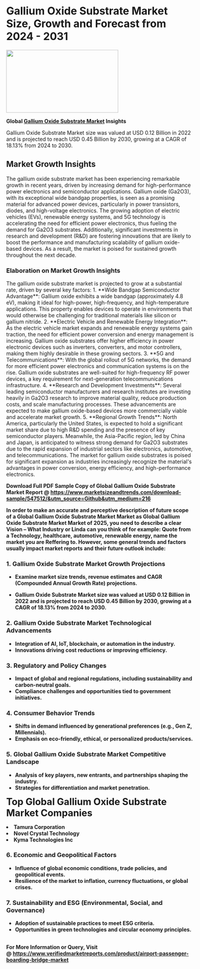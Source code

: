 <H1>Gallium Oxide Substrate Market Size, Growth and Forecast from 2024 - 2031</H1><img class="aligncenter size-medium wp-image-584254" src="https://thirdeyenews.in/wp-content/uploads/2024/09/Global-Market-Research-300x168.jpeg" alt="" width="300" height="168" /><p><strong>Global&nbsp;<a href="https://www.marketsizeandtrends.com/download-sample/547512/&amp;utm_source=Github&utm_medium=216">Gallium Oxide Substrate Market</a> Insights</strong></p><p>Gallium Oxide Substrate Market size was valued at USD 0.12 Billion in 2022 and is projected to reach USD 0.45 Billion by 2030, growing at a CAGR of 18.13% from 2024 to 2030.</p><p><h2>Market Growth Insights</h2> The gallium oxide substrate market has been experiencing remarkable growth in recent years, driven by increasing demand for high-performance power electronics and semiconductor applications. Gallium oxide (Ga2O3), with its exceptional wide bandgap properties, is seen as a promising material for advanced power devices, particularly in power transistors, diodes, and high-voltage electronics. The growing adoption of electric vehicles (EVs), renewable energy systems, and 5G technology is accelerating the need for efficient power electronics, thus fueling the demand for Ga2O3 substrates. Additionally, significant investments in research and development (R&D) are fostering innovations that are likely to boost the performance and manufacturing scalability of gallium oxide-based devices. As a result, the market is poised for sustained growth throughout the next decade. <p><strong></strong></p> <h3>Elaboration on Market Growth Insights</h3> The gallium oxide substrate market is projected to grow at a substantial rate, driven by several key factors: 1. **Wide Bandgap Semiconductor Advantage**: Gallium oxide exhibits a wide bandgap (approximately 4.8 eV), making it ideal for high-power, high-frequency, and high-temperature applications. This property enables devices to operate in environments that would otherwise be challenging for traditional materials like silicon or gallium nitride. 2. **Electric Vehicle and Renewable Energy Integration**: As the electric vehicle market expands and renewable energy systems gain traction, the need for efficient power conversion and energy management is increasing. Gallium oxide substrates offer higher efficiency in power electronic devices such as inverters, converters, and motor controllers, making them highly desirable in these growing sectors. 3. **5G and Telecommunications**: With the global rollout of 5G networks, the demand for more efficient power electronics and communication systems is on the rise. Gallium oxide substrates are well-suited for high-frequency RF power devices, a key requirement for next-generation telecommunications infrastructure. 4. **Research and Development Investments**: Several leading semiconductor manufacturers and research institutes are investing heavily in Ga2O3 research to improve material quality, reduce production costs, and scale manufacturing processes. These advancements are expected to make gallium oxide-based devices more commercially viable and accelerate market growth. 5. **Regional Growth Trends**: North America, particularly the United States, is expected to hold a significant market share due to high R&D spending and the presence of key semiconductor players. Meanwhile, the Asia-Pacific region, led by China and Japan, is anticipated to witness strong demand for Ga2O3 substrates due to the rapid expansion of industrial sectors like electronics, automotive, and telecommunications. The market for gallium oxide substrates is poised for significant expansion as industries increasingly recognize the material's advantages in power conversion, energy efficiency, and high-performance electronics. <p><strong></p><p><span class=""><strong>Download Full PDF Sample Copy of Global Gallium Oxide Substrate Market Report</strong> @ <a href="https://www.marketsizeandtrends.com/download-sample/547512/&amp;utm_source=Github&utm_medium=216" target="_blank">https://www.marketsizeandtrends.com/download-sample/547512/&amp;utm_source=Github&utm_medium=216</a></span></p><p>In order to make an accurate and perceptive description of future scope of a Global&nbsp;Gallium Oxide Substrate Market Market as Global&nbsp;Gallium Oxide Substrate Market Market of 2025, you need to describe a clear Vision &ndash; What Industry or Linda can you think of for example: Quote from a Technology, healthcare, automotive, renewable energy, name the market you are Reffering to. However, some general trends and factors usually impact market reports and their future outlook include:</p><h3>1.&nbsp;<strong>Gallium Oxide Substrate Market Growth Projections</strong></h3><ul><li>Examine market size trends, revenue estimates and CAGR (Compounded Annual Growth Rate) projections.</li><li><p>Gallium Oxide Substrate Market size was valued at USD 0.12 Billion in 2022 and is projected to reach USD 0.45 Billion by 2030, growing at a CAGR of 18.13% from 2024 to 2030.</p></li></ul><h3>2.&nbsp;<strong>Gallium Oxide Substrate Market Technological Advancements</strong></h3><ul><li>Integration of AI, IoT, blockchain, or automation in the industry.</li><li>Innovations driving cost reductions or improving efficiency.</li></ul><h3>3.&nbsp;<strong>Regulatory and Policy Changes</strong></h3><ul><li>Impact of global and regional regulations, including sustainability and carbon-neutral goals.</li><li>Compliance challenges and opportunities tied to government initiatives.</li></ul><h3>4.&nbsp;<strong>Consumer Behavior Trends</strong></h3><ul><li>Shifts in demand influenced by generational preferences (e.g., Gen Z, Millennials).</li><li>Emphasis on eco-friendly, ethical, or personalized products/services.</li></ul><h3>5.&nbsp;<strong>Global Gallium Oxide Substrate Market Competitive Landscape</strong></h3><ul><li>Analysis of key players, new entrants, and partnerships shaping the industry.</li><li>Strategies for differentiation and market penetration.</li></ul><p data-pm-slice="1 1 []"><span style="color: inherit; font-family: inherit; font-size: 25px;">Top Global Gallium Oxide Substrate Market Companies</span></p><div class="" data-test-id=""><p><li>Tamura Corporation</li><li> Novel Crystal Technology</li><li> Kyma Technologies Inc</li></p></div><h3>6.&nbsp;<strong>Economic and Geopolitical Factors</strong></h3><ul><li>Influence of global economic conditions, trade policies, and geopolitical events.</li><li>Resilience of the market to inflation, currency fluctuations, or global crises.</li></ul><h3>7.&nbsp;<strong>Sustainability and ESG (Environmental, Social, and Governance)</strong></h3><ul><li>Adoption of sustainable practices to meet ESG criteria.</li><li>Opportunities in green technologies and circular economy principles.</li></ul><h2><strong style="font-size: 14px;">For More Information or Query, Visit @&nbsp;</strong><a style="background-color: #ffffff; font-size: 14px;" href="https://www.marketsizeandtrends.com/report/gallium-oxide-substrate-market/" target="_blank">https://www.verifiedmarketreports.com/product/airport-passenger-boarding-bridge-market</a></h2>
